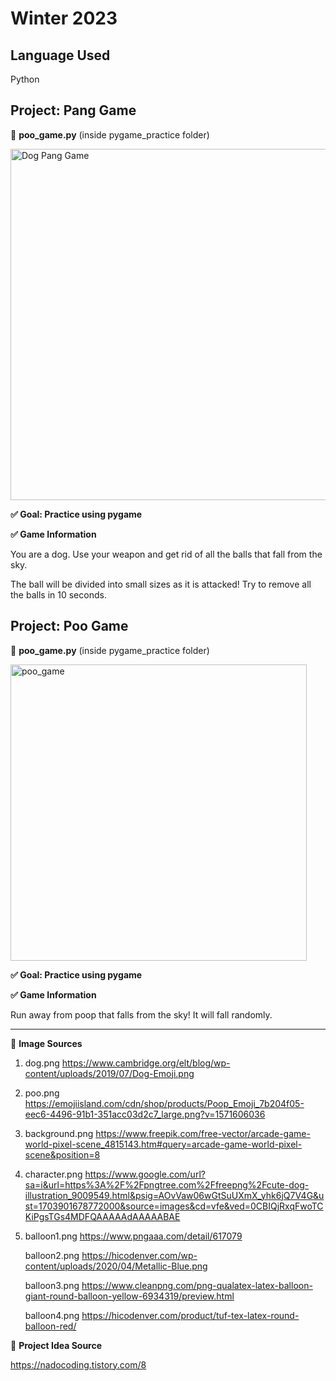 # Winter 2023

## Language Used
Python

## Project: Pang Game
📌 **poo_game.py** (inside pygame_practice folder)

<img width="562" alt="Dog Pang Game" src="https://github.com/HanYeyoung/winter2023/assets/134107088/83e60673-76e5-42f0-be9b-bb6b51d74997">

**✅ Goal: Practice using pygame**

**✅ Game Information**

You are a dog. Use your weapon and get rid of all the balls that fall from the sky.

The ball will be divided into small sizes as it is attacked! Try to remove all the balls in 10 seconds.

## Project: Poo Game
📌 **poo_game.py** (inside pygame_practice folder)

<img width="474" alt="poo_game" src="https://github.com/HanYeyoung/winter2023/assets/134107088/d3ed77bf-33d5-4cc2-80ca-d5ea468f5c43">

**✅ Goal: Practice using pygame**

**✅ Game Information**

Run away from poop that falls from the sky! It will fall randomly.


------------------------------------------------------------------------------------------------------------------------
📌 **Image Sources**

1. dog.png https://www.cambridge.org/elt/blog/wp-content/uploads/2019/07/Dog-Emoji.png
2. poo.png https://emojiisland.com/cdn/shop/products/Poop_Emoji_7b204f05-eec6-4496-91b1-351acc03d2c7_large.png?v=1571606036
3. background.png https://www.freepik.com/free-vector/arcade-game-world-pixel-scene_4815143.htm#query=arcade-game-world-pixel-scene&position=8
4. character.png https://www.google.com/url?sa=i&url=https%3A%2F%2Fpngtree.com%2Ffreepng%2Fcute-dog-illustration_9009549.html&psig=AOvVaw06wGtSuUXmX_yhk6jQ7V4G&ust=1703901678772000&source=images&cd=vfe&ved=0CBIQjRxqFwoTCKiPgsTGs4MDFQAAAAAdAAAAABAE
6. balloon1.png https://www.pngaaa.com/detail/617079
   
   balloon2.png https://hicodenver.com/wp-content/uploads/2020/04/Metallic-Blue.png
   
   balloon3.png https://www.cleanpng.com/png-qualatex-latex-balloon-giant-round-balloon-yellow-6934319/preview.html
   
   balloon4.png https://hicodenver.com/product/tuf-tex-latex-round-balloon-red/

📌 **Project Idea Source**

https://nadocoding.tistory.com/8
